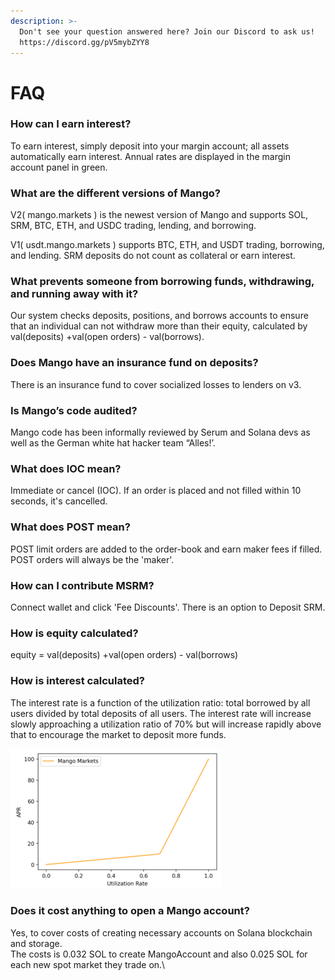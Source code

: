 ```yaml
---
description: >-
  Don't see your question answered here? Join our Discord to ask us!
  https://discord.gg/pV5mybZYY8
---
```


# FAQ

### **How can I earn interest?**

To earn interest, simply deposit into your margin account; all assets automatically earn interest. Annual rates are displayed in the margin account panel in green.&#x20;

### **What are the different versions of Mango?**&#x20;

V2( mango.markets ) is the newest version of Mango and supports SOL, SRM, BTC, ETH, and USDC trading, lending, and borrowing.

V1( usdt.mango.markets ) supports BTC, ETH, and USDT trading, borrowing, and lending. SRM deposits do not count as collateral or earn interest. &#x20;

### **What prevents someone from borrowing funds, withdrawing, and running away with it?**

Our system checks deposits, positions, and borrows accounts to ensure that an individual can not withdraw more than their equity, calculated by val(deposits) +val(open orders) - val(borrows).

### **Does Mango have an insurance fund on deposits?**

There is an insurance fund to cover socialized losses to lenders on v3.&#x20;

### **Is Mango’s code audited?**

Mango code has been informally reviewed by Serum and Solana devs as well as the German white hat hacker team “Alles!’.

### **What does IOC mean?**

&#x20;Immediate or cancel (IOC). If an order is placed and not filled within 10 seconds, it's cancelled.

### **What does POST mean?**

POST limit orders are added to the order-book and earn maker fees if filled. POST orders will always be the 'maker'.

### **How can I contribute MSRM?**

Connect wallet and click 'Fee Discounts'. There is an option to Deposit SRM.

### **How is equity calculated?**

equity = val(deposits) +val(open orders) - val(borrows)

### **How is interest calculated?**

The interest rate is a function of the utilization ratio: total borrowed by all users divided by total deposits of all users. The interest rate will increase slowly approaching a utilization ratio of 70% but will increase rapidly above that to encourage the market to deposit more funds.

![](../.gitbook/assets/work.png)

### Does it cost anything to open a Mango account?&#x20;

Yes, to cover costs of creating necessary accounts on Solana blockchain and storage. \
The costs is 0.032 SOL to create MangoAccount and also 0.025 SOL for each new spot market they trade on.\

